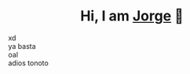 <div align="center">
<h1 align="center">Hi, I am <a href="https://www.instagram.com/jorge_presti/">Jorge</a> 👋</h1>
</div>
 xd 

 <div>
    ya basta
 </div>

  <div>
    oal
    
 </div>
  <div>
    adios tonoto
 </div>